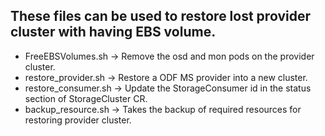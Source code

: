 ## These files can be used to restore lost provider cluster with having EBS volume.
- FreeEBSVolumes.sh -> Remove the osd and mon pods on the provider cluster.
- restore_provider.sh -> Restore a ODF MS provider into a new cluster.
- restore_consumer.sh -> Update the StorageConsumer id in the status section of StorageCluster CR.
- backup_resource.sh -> Takes the backup of required resources for restoring provider cluster.
